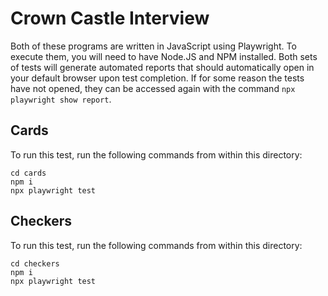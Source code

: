 # Crown Castle Interview

Both of these programs are written in JavaScript using Playwright. To execute them, you will need to have Node.JS and NPM installed. Both sets of tests will generate automated reports that should automatically open in your default browser upon test completion. If for some reason the tests have not opened, they can be accessed again with the command `npx playwright show report`.

## Cards

To run this test, run the following commands from within this directory:

```
cd cards
npm i
npx playwright test
```

## Checkers

To run this test, run the following commands from within this directory:

```
cd checkers
npm i
npx playwright test
```